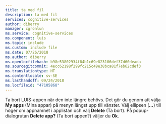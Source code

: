```yaml
---
title: ta med fil
description: ta med fil
services: cognitive-services
author: diberry
manager: cgronlun
ms.service: cognitive-services
ms.component: luis
ms.topic: include
ms.custom: include file
ms.date: 07/26/2018
ms.author: diberry
ms.openlocfilehash: b98e53802934f84b1c69e823106def37d60deada
ms.sourcegitcommit: 4ecc62198f299fc215c49e38bca81f7eb62cdef3
ms.translationtype: HT
ms.contentlocale: sv-SE
ms.lasthandoff: 09/24/2018
ms.locfileid: "47105868"
---
```

Ta bort LUIS-appen när den inte längre behövs. Det gör du genom att välja **My apps** (Mina appar) på menyn längst upp till vänster. Välj ellipsen (***...***) till höger om appnamnet i applistan och välj **Delete** (Ta bort). På popup-dialogrutan **Delete app?** (Ta bort appen?) väljer du **Ok**. 